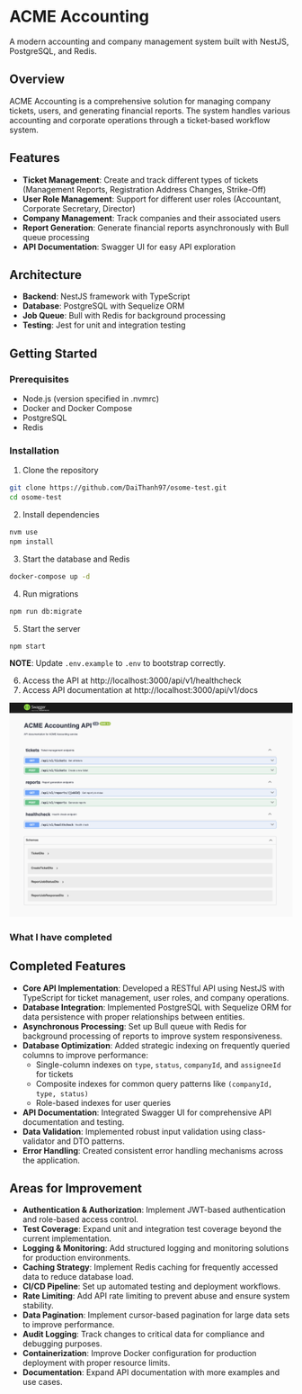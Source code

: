 # ACME Accounting

A modern accounting and company management system built with NestJS, PostgreSQL, and Redis.

## Overview

ACME Accounting is a comprehensive solution for managing company tickets, users, and generating financial reports. The system handles various accounting and corporate operations through a ticket-based workflow system.

## Features

- **Ticket Management**: Create and track different types of tickets (Management Reports, Registration Address Changes, Strike-Off)
- **User Role Management**: Support for different user roles (Accountant, Corporate Secretary, Director)
- **Company Management**: Track companies and their associated users
- **Report Generation**: Generate financial reports asynchronously with Bull queue processing
- **API Documentation**: Swagger UI for easy API exploration

## Architecture

- **Backend**: NestJS framework with TypeScript
- **Database**: PostgreSQL with Sequelize ORM
- **Job Queue**: Bull with Redis for background processing
- **Testing**: Jest for unit and integration testing

## Getting Started

### Prerequisites

- Node.js (version specified in .nvmrc)
- Docker and Docker Compose
- PostgreSQL
- Redis

### Installation

1. Clone the repository

```sh
git clone https://github.com/DaiThanh97/osome-test.git
cd osome-test
```

2. Install dependencies

```sh
nvm use
npm install
```

3. Start the database and Redis

```sh
docker-compose up -d
```

4. Run migrations

```sh
npm run db:migrate
```

5. Start the server

```sh
npm start
```

**NOTE**: Update `.env.example` to `.env` to bootstrap correctly.

6. Access the API at http://localhost:3000/api/v1/healthcheck
7. Access API documentation at http://localhost:3000/api/v1/docs

<img src='./imgs/swagger.png'>

### What I have completed

## Completed Features

- **Core API Implementation**: Developed a RESTful API using NestJS with TypeScript for ticket management, user roles, and company operations.
- **Database Integration**: Implemented PostgreSQL with Sequelize ORM for data persistence with proper relationships between entities.
- **Asynchronous Processing**: Set up Bull queue with Redis for background processing of reports to improve system responsiveness.
- **Database Optimization**: Added strategic indexing on frequently queried columns to improve performance:
  - Single-column indexes on `type`, `status`, `companyId`, and `assigneeId` for tickets
  - Composite indexes for common query patterns like `(companyId, type, status)`
  - Role-based indexes for user queries
- **API Documentation**: Integrated Swagger UI for comprehensive API documentation and testing.
- **Data Validation**: Implemented robust input validation using class-validator and DTO patterns.
- **Error Handling**: Created consistent error handling mechanisms across the application.

## Areas for Improvement

- **Authentication & Authorization**: Implement JWT-based authentication and role-based access control.
- **Test Coverage**: Expand unit and integration test coverage beyond the current implementation.
- **Logging & Monitoring**: Add structured logging and monitoring solutions for production environments.
- **Caching Strategy**: Implement Redis caching for frequently accessed data to reduce database load.
- **CI/CD Pipeline**: Set up automated testing and deployment workflows.
- **Rate Limiting**: Add API rate limiting to prevent abuse and ensure system stability.
- **Data Pagination**: Implement cursor-based pagination for large data sets to improve performance.
- **Audit Logging**: Track changes to critical data for compliance and debugging purposes.
- **Containerization**: Improve Docker configuration for production deployment with proper resource limits.
- **Documentation**: Expand API documentation with more examples and use cases.
